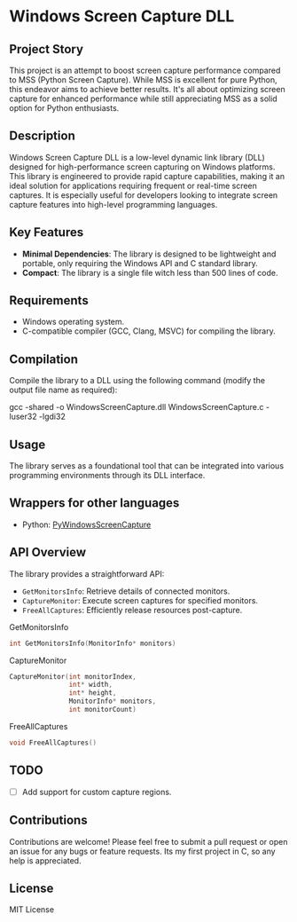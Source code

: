 # Windows Screen Capture DLL

## Project Story
This project is an attempt to boost screen capture performance compared to MSS (Python Screen Capture).
While MSS is excellent for pure Python, this endeavor aims to achieve better results. It's all about optimizing screen capture for enhanced performance while still appreciating MSS as a solid option for Python enthusiasts.

## Description
Windows Screen Capture DLL is a low-level dynamic link library (DLL) designed for high-performance screen capturing on Windows platforms. This library is engineered to provide rapid capture capabilities, making it an ideal solution for applications requiring frequent or real-time screen captures. It is especially useful for developers looking to integrate screen capture features into high-level programming languages.

## Key Features
- **Minimal Dependencies**: The library is designed to be lightweight and portable, only requiring the Windows API and C standard library.
- **Compact**: The library is a single file witch less than 500 lines of code.

## Requirements
- Windows operating system.
- C-compatible compiler (GCC, Clang, MSVC) for compiling the library.

## Compilation
Compile the library to a DLL using the following command (modify the output file name as required):

gcc -shared -o WindowsScreenCapture.dll WindowsScreenCapture.c -luser32 -lgdi32

## Usage
The library serves as a foundational tool that can be integrated into various programming environments through its DLL interface.

## Wrappers for other languages
- Python: [PyWindowsScreenCapture](https://github.com/offerrall/PyWindowsScreenCapture)

## API Overview
The library provides a straightforward API:
- `GetMonitorsInfo`: Retrieve details of connected monitors.
- `CaptureMonitor`: Execute screen captures for specified monitors.
- `FreeAllCaptures`: Efficiently release resources post-capture.

GetMonitorsInfo
```c
int GetMonitorsInfo(MonitorInfo* monitors)
```
CaptureMonitor
```c
CaptureMonitor(int monitorIndex,
               int* width,
               int* height,
               MonitorInfo* monitors,
               int monitorCount)
```

FreeAllCaptures
```c
void FreeAllCaptures()
```

## TODO
- [ ] Add support for custom capture regions.

## Contributions
Contributions are welcome! Please feel free to submit a pull request or open an issue for any bugs or feature requests.
Its my first project in C, so any help is appreciated.

## License
MIT License
